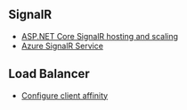 ## SignalR

* [ASP.NET Core SignalR hosting and scaling](https://docs.microsoft.com/en-us/aspnet/core/signalr/scale?view=aspnetcore-3.1)
* [Azure SignalR Service](https://docs.microsoft.com/en-us/azure/azure-signalr/signalr-overview)

## Load Balancer

* [Configure client affinity](https://docs.microsoft.com/en-us/iis/extensions/configuring-application-request-routing-arr/http-load-balancing-using-application-request-routing#step-3---configure-client-affinity)